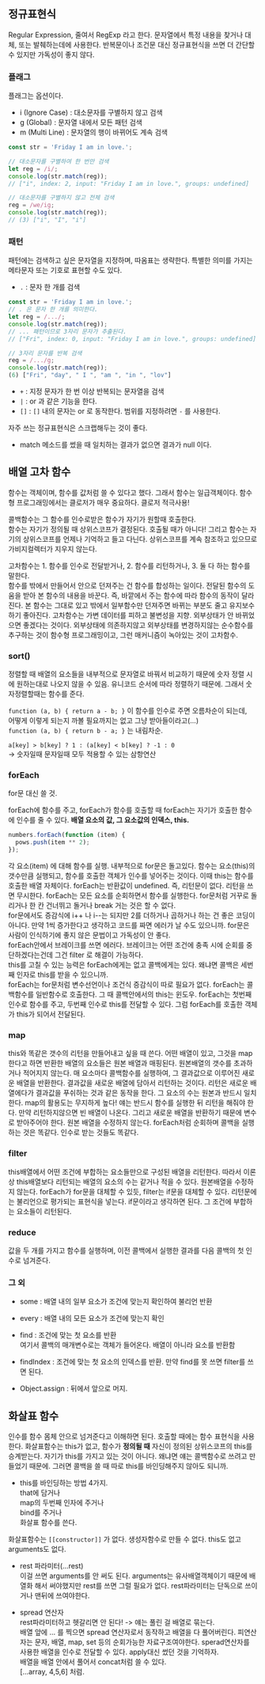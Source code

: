 ## 정규표현식  

Regular Expression, 줄여서 RegExp 라고 한다. 문자열에서 특정 내용을 찾거나 대체, 또는 발췌하는데에 사용한다. 반복문이나 조건문 대신 정규표현식을 쓰면 더 간단할 수 있지만 가독성이 좋지 않다.  

### 플래그  

플래그는 옵션이다.  

- i (Ignore Case) : 대소문자를 구별하지 않고 검색  
- g (Global) : 문자열 내에서 모든 패턴 검색  
- m (Multi Line) : 문자열의 행이 바뀌어도 계속 검색  

```javascript
const str = 'Friday I am in love.';

// 대소문자를 구별하여 한 번만 검색 
let reg = /i/; 
console.log(str.match(reg)); 
// ["i", index: 2, input: "Friday I am in love.", groups: undefined]

// 대소문자를 구별하지 않고 전체 검색  
reg = /we/ig;
console.log(str.match(reg)); 
// (3) ["i", "I", "i"]
```

### 패턴  

패턴에는 검색하고 싶은 문자열을 지정하며, 따옴표는 생략한다. 특별한 의미를 가지는 메타문자 또는 기호로 표현할 수도 있다.  

- `.` : 문자 한 개를 검색  

```javascript
const str = 'Friday I am in love.';
// . 은 문자 한 개를 의미한다.  
let reg = /.../;
console.log(str.match(reg));
// ... 패턴이므로 3자리 문자가 추출된다.  
// ["Fri", index: 0, input: "Friday I am in love.", groups: undefined]

// 3자리 문자를 반복 검색  
reg = /.../g;
console.log(str.match(reg));
(6) ["Fri", "day", " I ", "am ", "in ", "lov"]
```

- `+` : 지정 문자가 한 번 이상 반복되는 문자열을 검색  
- `|` : or 과 같은 기능을 한다.  
- `[]` : `[]` 내의 문자는 or 로 동작한다. 범위를 지정하려면 `-` 를 사용한다.  

자주 쓰는 정규표현식은 스크랩해두는 것이 좋다.  

- match 메소드를 썼을 때 일치하는 결과가 없으면 결과가 null 이다.  


## 배열 고차 함수  

함수는 객체이며, 함수를 값처럼 쓸 수 있다고 했다. 그래서 함수는 일급객체이다. 함수형 프로그래밍에서는 클로저가 매우 중요하다. 클로저 적극사용!  

콜백함수는 그 함수를 인수로받은 함수가 자기가 원할때 호출한다.  
함수는 자기가 정의될 때 상위스코프가 결정된다. 호출될 때가 아니다! 그리고 함수는 자기의 상위스코프를 언제나 기억하고 들고 다닌다. 상위스코프를 계속 참조하고 있으므로 가비지컬렉터가 지우지 않는다.  

고차함수는 1. 함수를 인수로 전달받거나, 2. 함수를 리턴하거나, 3. 둘 다 하는 함수를 말한다.  
함수를 밖에서 만들어서 안으로 던져주는 건 함수를 합성하는 일이다. 전달된 함수의 도움을 받아 본 함수의 내용을 바꾼다. 즉, 바깥에서 주는 함수에 따라 함수의 동작이 달라진다. 본 함수는 그대로 있고 밖에서 일부함수만 던져주면 바뀌는 부분도 줄고 유지보수 하기 좋아진다.
고차함수는 가변 데이터를 피하고 불변성을 지향. 외부상태가 안 바뀌었으면 좋겠다는 것이다. 외부상태에 의존하지않고 외부상태를 변경하지않는 순수함수를 추구하는 것이 함수형 프로그래밍이고, 그런 매커니즘이 녹아있는 것이 고차함수.  

### sort()  

정렬할 때 배열의 요소들을 내부적으로 문자열로 바꿔서 비교하기 때문에 숫자 정렬 시에 원하는대로 나오지 않을 수 있음. 유니코드 순서에 따라 정렬하기 때문에. 그래서 숫자정렬할때는 함수를 준다.  

`function (a, b) { return a - b; }` 이 함수를 인수로 주면 오름차순이 되는데,  
어떻게 이렇게 되는지 까볼 필요까지는 없고 그냥 받아들이라고(...)  
`function (a, b) { return b - a; }` 는 내림차순.  

`a[key] > b[key] ? 1 : (a[key] < b[key] ? -1 : 0`  
-> 숫자일때 문자일때 모두 적용할 수 있는 삼항연산  

### forEach  

for문 대신 쓸 것.  

<!-- 앞으로 forEach map reduce some find filter 등을 쓰고, for문은 금지.
(근데 만번돌아야된다 그러면 성능상 for문 쓰겟지...)
`map`, `filter`, `reduce` 를 잘 이해해야 한다.  -->

forEach에 함수를 주고, forEach가 함수를 호출할 때 forEach는 자기가 호출한 함수에 인수를 줄 수 있다. **배열 요소의 값, 그 요소값의 인덱스, this.** 

```javascript
numbers.forEach(function (item) {
  pows.push(item ** 2);
});
```

각 요소(item) 에 대해 함수를 실행. 내부적으로 for문은 돌고있다. 함수는 요소(this)의 갯수만큼 실행되고, 함수를 호출한 객체가 인수를 넣어주는 것이다. 이때 this는 함수를 호출한 배열 자체이다. forEach는 반환값이 undefined. 즉, 리턴문이 없다. 리턴을 쓰면 무시한다. forEach는 모든 요소를 순회하면서 함수를 실행한다. for문처럼 거꾸로 돌리거나 한 칸 건너뛰고 돌거나 break 거는 것은 할 수 없다.  
for문에서도 증감식에 i++ 나 i--는 되지만 2를 더하거나 곱하거나 하는 건 좋은 코딩이 아니다. 만약 1씩 증가한다고 생각하고 코드를 짜면 에러가 날 수도 있으니까. for문은 사람이 인식하기에 좋지 않은 문법이고 가독성이 안 좋다.  
forEach안에서 브레이크를 쓰면 에러다. 브레이크는 어떤 조건에 충족 시에 순회를 중단하겠다는건데 그건 filter 로 해결이 가능하다.  
this를 고칠 수 있는 능력은 forEach에게는 없고 콜백에게는 있다. 왜냐면 콜백은 세번째 인자로 this를 받을 수 있으니까.  
forEach는 for문처럼 변수선언이나 조건식 증감식이 따로 필요가 없다. 
forEach는 콜백함수를 일반함수로 호출한다. 그 때 콜백안에서의 this는 윈도우. forEach는 첫번째 인수로 함수를 주고, 두번째 인수로 this를 전달할 수 있다. 그럼 forEach를 호출한 객체가 this가 되어서 전달된다.  

### map  

this와 똑같은 갯수의 리턴을 만들어내고 싶을 때 쓴다. 어떤 배열이 있고, 그것을 map 한다고 하면 반환한 배열의 요소들은 원본 배열과 매핑된다. 원본배열의 갯수를 초과하거나 적어지지 않는다. 매 요소마다 콜백함수를 실행하여, 그 결과값으로 이루어진 새로운 배열을 반환한다. 결과값을 새로운 배열에 담아서 리턴하는 것이다. 리턴은 새로운 배열에다가 결과값을 푸쉬하는 것과 같은 동작을 한다. 그 요소의 수는 원본과 반드시 일치한다. map의 활용도는 무지하게 높다! 얘는 반드시 함수를 실행한 뒤 리턴을 해줘야 한다. 만약 리턴하지않으면 빈 배열이 나온다. 그리고 새로운 배열을 반환하기 때문에 변수로 받아주어야 한다. 원본 배열을 수정하지 않는다. forEach처럼 순회하며 콜백을 실행하는 것은 똑같다. 인수로 받는 것들도 똑같다.  

### filter  
this배열에서 어떤 조건에 부합하는 요소들만으로 구성된 배열을 리턴한다. 따라서 이론상 this배열보다 리턴되는 배열의 요소의 수는 같거나 적을 수 있다. 원본배열을 수정하지 않는다. forEach가 for문을 대체할 수 있듯, filter는 if문을 대체할 수 있다. 리턴문에는 불리언으로 평가되는 표현식을 넣는다. if문이라고 생각하면 된다. 그 조건에 부합하는 요소들이 리턴된다.  

### reduce  

값을 두 개를 가지고 함수를 실행하며, 이전 콜백에서 실행한 결과를 다음 콜백의 첫 인수로 넘겨준다.  


### 그 외

- some : 배열 내의 일부 요소가 조건에 맞는지 확인하여 불리언 반환  
- every : 배열 내의 모든 요소가 조건에 맞는지 확인  
- find : 조건에 맞는 첫 요소를 반환  
  여기서 콜백의 매개변수로는 객체가 들어온다. 배열이 아니라 요소를 반환함  
- findIndex : 조건에 맞는 첫 요소의 인덱스를 반환. 만약 find를 못 쓰면 filter를 쓰면 된다.   

- Object.assign : 뒤에서 앞으로 머지.

## 화살표 함수  

인수를 함수 몸체 안으로 넘겨준다고 이해하면 된다. 호출할 때에는 함수 표현식을 사용한다. 화살표함수는 this가 없고, 함수가 **정의될 때** 자신이 정의된 상위스코프의 this를 승계받는다. 자기가 this를 가지고 있는 것이 아니다. 왜냐면 얘는 콜백함수로 쓰려고 만들었기 때문에. 그러면 콜백을 쓸 때 따로 this를 바인딩해주지 않아도 되니까.  

- this를 바인딩하는 방법 4가지.  
  that에 담거나  
  map의 두번째 인자에 주거나  
  bind를 주거나  
  화살표 함수를 쓴다.  

화살표함수는 `[[constructor]]` 가 없다. 생성자함수로 만들 수 없다.
this도 없고 arguments도 없다.  

- rest 파라미터(...rest)  
이걸 쓰면 arguments를 안 써도 된다. arguments는 유사배열객체이기 때문에 배열화 해서 써야했지만 rest를 쓰면 그럴 필요가 없다. rest파라미터는 단독으로 쓰이거나 맨뒤에 쓰여야한다.

- spread 연산자  
rest파라미터하고 헷갈리면 안 된다! -> 얘는 풀린 걸 배열로 묶는다.  
배열 앞에 ... 를 찍으면 spread 연산자로서 동작하고 배열을 다 풀어버린다. 피연산자는 문자, 배열, map, set 등의 순회가능한 자료구조여야한다. 
sperad연산자를 사용한 배열을 인수로 전달할 수 있다. apply대신 썼던 것을 기억하자.  
배열을 배열 안에서 풀어서 concat처럼 쓸 수 있다.  
[...array, 4,5,6] 처럼.

